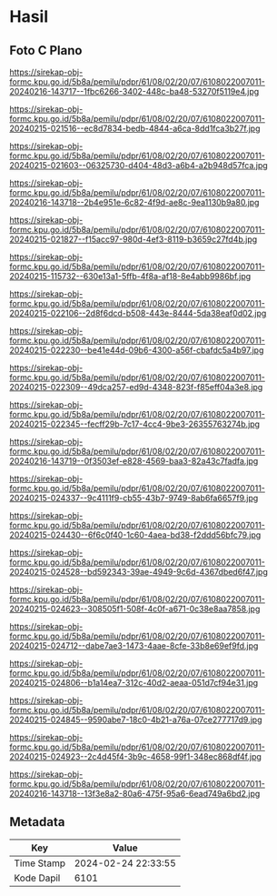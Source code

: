 # Hasil

## Foto C Plano

https://sirekap-obj-formc.kpu.go.id/5b8a/pemilu/pdpr/61/08/02/20/07/6108022007011-20240216-143717--1fbc6266-3402-448c-ba48-53270f5119e4.jpg

https://sirekap-obj-formc.kpu.go.id/5b8a/pemilu/pdpr/61/08/02/20/07/6108022007011-20240215-021516--ec8d7834-bedb-4844-a6ca-8dd1fca3b27f.jpg

https://sirekap-obj-formc.kpu.go.id/5b8a/pemilu/pdpr/61/08/02/20/07/6108022007011-20240215-021603--06325730-d404-48d3-a6b4-a2b948d57fca.jpg

https://sirekap-obj-formc.kpu.go.id/5b8a/pemilu/pdpr/61/08/02/20/07/6108022007011-20240216-143718--2b4e951e-6c82-4f9d-ae8c-9ea1130b9a80.jpg

https://sirekap-obj-formc.kpu.go.id/5b8a/pemilu/pdpr/61/08/02/20/07/6108022007011-20240215-021827--f15acc97-980d-4ef3-8119-b3659c27fd4b.jpg

https://sirekap-obj-formc.kpu.go.id/5b8a/pemilu/pdpr/61/08/02/20/07/6108022007011-20240215-115732--630e13a1-5ffb-4f8a-af18-8e4abb9986bf.jpg

https://sirekap-obj-formc.kpu.go.id/5b8a/pemilu/pdpr/61/08/02/20/07/6108022007011-20240215-022106--2d8f6dcd-b508-443e-8444-5da38eaf0d02.jpg

https://sirekap-obj-formc.kpu.go.id/5b8a/pemilu/pdpr/61/08/02/20/07/6108022007011-20240215-022230--be41e44d-09b6-4300-a56f-cbafdc5a4b97.jpg

https://sirekap-obj-formc.kpu.go.id/5b8a/pemilu/pdpr/61/08/02/20/07/6108022007011-20240215-022309--49dca257-ed9d-4348-823f-f85eff04a3e8.jpg

https://sirekap-obj-formc.kpu.go.id/5b8a/pemilu/pdpr/61/08/02/20/07/6108022007011-20240215-022345--fecff29b-7c17-4cc4-9be3-26355763274b.jpg

https://sirekap-obj-formc.kpu.go.id/5b8a/pemilu/pdpr/61/08/02/20/07/6108022007011-20240216-143719--0f3503ef-e828-4569-baa3-82a43c7fadfa.jpg

https://sirekap-obj-formc.kpu.go.id/5b8a/pemilu/pdpr/61/08/02/20/07/6108022007011-20240215-024337--9c4111f9-cb55-43b7-9749-8ab6fa6657f9.jpg

https://sirekap-obj-formc.kpu.go.id/5b8a/pemilu/pdpr/61/08/02/20/07/6108022007011-20240215-024430--6f6c0f40-1c60-4aea-bd38-f2ddd56bfc79.jpg

https://sirekap-obj-formc.kpu.go.id/5b8a/pemilu/pdpr/61/08/02/20/07/6108022007011-20240215-024528--bd592343-39ae-4949-9c6d-4367dbed6f47.jpg

https://sirekap-obj-formc.kpu.go.id/5b8a/pemilu/pdpr/61/08/02/20/07/6108022007011-20240215-024623--308505f1-508f-4c0f-a671-0c38e8aa7858.jpg

https://sirekap-obj-formc.kpu.go.id/5b8a/pemilu/pdpr/61/08/02/20/07/6108022007011-20240215-024712--dabe7ae3-1473-4aae-8cfe-33b8e69ef9fd.jpg

https://sirekap-obj-formc.kpu.go.id/5b8a/pemilu/pdpr/61/08/02/20/07/6108022007011-20240215-024806--b1a14ea7-312c-40d2-aeaa-051d7cf94e31.jpg

https://sirekap-obj-formc.kpu.go.id/5b8a/pemilu/pdpr/61/08/02/20/07/6108022007011-20240215-024845--9590abe7-18c0-4b21-a76a-07ce277717d9.jpg

https://sirekap-obj-formc.kpu.go.id/5b8a/pemilu/pdpr/61/08/02/20/07/6108022007011-20240215-024923--2c4d45f4-3b9c-4658-99f1-348ec868df4f.jpg

https://sirekap-obj-formc.kpu.go.id/5b8a/pemilu/pdpr/61/08/02/20/07/6108022007011-20240216-143718--13f3e8a2-80a6-475f-95a6-6ead749a6bd2.jpg


## Metadata

| Key        | Value               |
| ---------- | ------------------- |
| Time Stamp | 2024-02-24 22:33:55 |
| Kode Dapil | 6101                |



